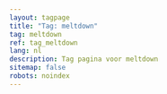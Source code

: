 ```yaml
---
layout: tagpage
title: "Tag: meltdown"
tag: meltdown
ref: tag_meltdown
lang: nl
description: Tag pagina voor meltdown
sitemap: false
robots: noindex
---
```

